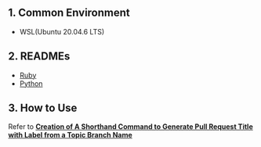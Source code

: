 ## 1. Common Environment

- WSL(Ubuntu 20.04.6 LTS)

## 2. READMEs

- [Ruby](./ruby/README.md)
- [Python](./python/README.md)

## 3. How to Use

Refer to __[Creation of A Shorthand Command to Generate Pull Request Title with Label from a Topic Branch Name](https://hackmd.io/@hayat01sh1da/creation-of-a-shorthand-command-to-generate-pull-request-title-with-label-from-a-topic-branch-name)__
